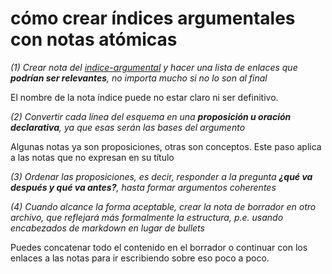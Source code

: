 # cómo crear índices argumentales con notas atómicas

*(1) Crear nota del [indice-argumental](indice-argumental.md) y hacer una lista de enlaces que **podrían ser relevantes**, no importa mucho si no lo son al final*

El nombre de la nota índice puede no estar claro ni ser definitivo.

*(2) Convertir cada línea del esquema en una **proposición u oración declarativa**, ya que esas serán las bases del argumento*

Algunas notas ya son proposiciones, otras son conceptos. Este paso aplica a las notas que no expresan en su título

*(3) Ordenar las proposiciones, es decir, responder a la pregunta **¿qué va después y qué va antes?**, hasta formar argumentos coherentes*

*(4) Cuando alcance la forma aceptable, crear la nota de borrador en otro archivo, que reflejará más formalmente la estructura, p.e. usando encabezados de markdown en lugar de bullets*

Puedes concatenar todo el contenido en el borrador o continuar con los enlaces a las notas para ir escribiendo sobre eso poco a poco.
